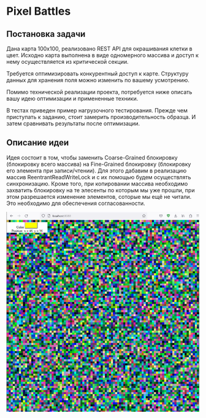 # Pixel Battles
## Постановка задачи
Дана карта 100х100, реализовано REST API для окрашивания клетки в цвет.
Исходно карта выполнена в виде одномерного массива и доступ к нему осуществляется из критической секции.

Требуется оптимизировать конкурентный доступ к карте. Структуру данных для хранения поля можно изменить по вашему усмотрению.

Помимо технической реализации проекта, потребуется ниже описать вашу идею оптимизации и примененные техники.

В тестах приведен пример нагрузочного тестирования. Прежде чем приступать к заданию, стоит замерить производительность образца.
И затем сравнивать результаты после оптимизации.

## Описание идеи
Идея состоит в том, чтобы заменить Coarse-Grained блокировку (блокировку всего массива) на Fine-Grained блокировку
(блокировку его элемента при записи/чтении).
Для этого дабавим в реализацию массив ReentrantReadWriteLock и с их помощью будем осуществлять синхронизацию.
Кроме того, при копировании массива необходимо захватить блокировку на те элесенты по которым мы уже прошли, при этом
разрешается изменение элементов, соторые мы ещё не читали.
Это необходимо для обеспечения согласованности.

![](./screen.png)